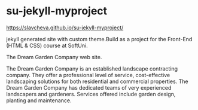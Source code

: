 # su-jekyll-myproject

https://slavcheva.github.io/su-jekyll-myproject/

jekyll generated site with custom theme.Build as a project for the Front-End (HTML & CSS) course at SoftUni.

The Dream Garden Company web site. 

The Dream Garden Company is an established landscape contracting company. They offer a professional level of service, cost-effective landscaping solutions for both residential and commercial properties. The Dream Garden Company has dedicated teams of very experienced landscapers and gardeners. Services offered include garden design, planting and maintenance. 

